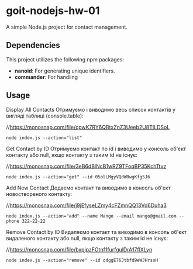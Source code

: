 # goit-nodejs-hw-01

A simple Node.js project for contact management.

## Dependencies

This project utilizes the following npm packages:

- **nanoid**: For generating unique identifiers.
- **commander**: For handling

## Usage

Display All Contacts
Отримуємо і виводимо весь список контактів у вигляді таблиці (console.table):

//https://monosnap.com/file/cpwK7RY6QBtxZnZ3Ueeb2U8TILDSoL

```
node index.js --action="list"

```

Get Contact by ID
Отримуємо контакт по id і виводимо у консоль об'єкт контакту або null, якщо контакту з таким id не існує:

//https://monosnap.com/file/3eB6dBlNcB1wRZ9TFoqBP35KchTtvz

```
node index.js --action="get" --id 05olLMgyVQdWRwgKfg5J6

```

Add New Contact
Додаємо контакт та виводимо в консоль об'єкт новоствореного контакту:

//https://monosnap.com/file/j9jEfyseLZmy4cFZmnQQ13Vd6Duha3

```
node index.js --action="add" --name Mango --email mango@gmail.com --phone 322-22-22

```

Remove Contact by ID
Видаляємо контакт та виводимо в консоль об'єкт видаленого контакту або null, якщо контакту з таким id не існує:

//https://monosnap.com/file/bxpjpzFOtnf1furfgulDrA17flXLyn

```
node index.js --action="remove" --id qdggE76Jtbfd9eWJHrssH

```
